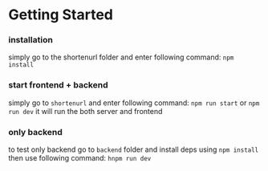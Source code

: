 # Getting Started

### installation
simply go to the shortenurl folder and enter following command:
`npm install`

### start frontend + backend
simply go to `shortenurl` and enter following command:
`npm run start` or `npm run dev` 
it will run the both server and frontend

### only backend
to test only backend go to `backend` folder and install deps using `npm install` then use following command:
`hnpm run dev`
